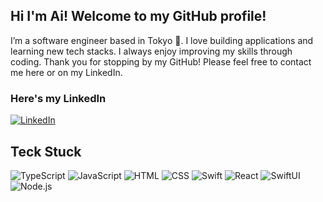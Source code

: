 ## Hi I'm Ai! Welcome to my GitHub profile!

I’m a software engineer based in Tokyo 🗾. I love building applications and learning new tech stacks. 
I always enjoy improving my skills through coding. Thank you for stopping by my GitHub! 
Please feel free to contact me here or on my LinkedIn.

### Here's my LinkedIn
[![LinkedIn](https://img.shields.io/badge/LinkedIn%20-%230A66C2.svg?&style=for-the-badge&logo=LinkedIn&logoColor=FFFFFF)](https://www.linkedin.com/in/ai-naito-89a133239/)


## Teck Stuck
![TypeScript](https://img.shields.io/badge/TypeScript-black?style=for-the-badge&logo=Typescript)
![JavaScript](https://img.shields.io/badge/JavaScript-gray?style=for-the-badge&logo=Javascript)
![HTML](https://img.shields.io/badge/HTML-black?style=for-the-badge&logo=Html5)
![CSS](https://img.shields.io/badge/css-1572B6?style=for-the-badge&logo=css3)
![Swift](https://img.shields.io/badge/Swift-gray?style=for-the-badge&logo=Swift)
![React](https://img.shields.io/badge/React-gray?style=for-the-badge&logo=React)
![SwiftUI](https://img.shields.io/badge/SwiftUI-blue?style=for-the-badge&logo=Swift)
![Node.js](https://www.vectorlogo.zone/logos/nodejs/nodejs-horizontal.svg)
